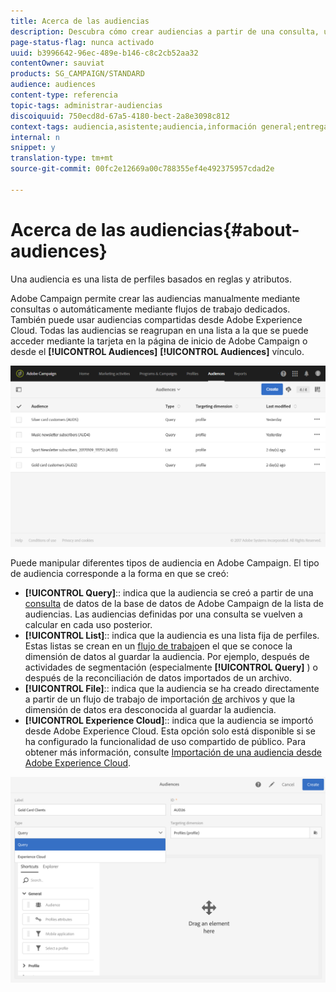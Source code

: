 ```yaml
---
title: Acerca de las audiencias
description: Descubra cómo crear audiencias a partir de una consulta, una lista o un archivo, y cómo importarlas desde Adobe Experience Cloud.
page-status-flag: nunca activado
uuid: b3996642-96ec-489e-b146-c8c2cb52aa32
contentOwner: sauviat
products: SG_CAMPAIGN/STANDARD
audience: audiences
content-type: referencia
topic-tags: administrar-audiencias
discoiquuid: 750ecd8d-67a5-4180-bect-2a8e3098c812
context-tags: audiencia,asistente;audiencia,información general;entrega,audiencia,vuelta
internal: n
snippet: y
translation-type: tm+mt
source-git-commit: 00fc2e12669a00c788355ef4e492375957cdad2e

---
```



# Acerca de las audiencias{#about-audiences}

Una audiencia es una lista de perfiles basados en reglas y atributos.

Adobe Campaign permite crear las audiencias manualmente mediante consultas o automáticamente mediante flujos de trabajo dedicados. También puede usar audiencias compartidas desde Adobe Experience Cloud. Todas las audiencias se reagrupan en una lista a la que se puede acceder mediante la tarjeta en la página de inicio de Adobe Campaign o desde el **[!UICONTROL Audiences]** **[!UICONTROL Audiences]** vínculo.

![](assets/audience_1.png)

Puede manipular diferentes tipos de audiencia en Adobe Campaign. El tipo de audiencia corresponde a la forma en que se creó:

* **[!UICONTROL Query]**:: indica que la audiencia se creó a partir de una [consulta](../../automating/using/editing-queries.md#about-query-editor) de datos de la base de datos de Adobe Campaign de la lista de audiencias. Las audiencias definidas por una consulta se vuelven a calcular en cada uso posterior.
* **[!UICONTROL List]**:: indica que la audiencia es una lista fija de perfiles. Estas listas se crean en un [flujo de trabajo](../../automating/using/discovering-workflows.md)en el que se conoce la dimensión de datos al guardar la audiencia. Por ejemplo, después de actividades de segmentación (especialmente **[!UICONTROL Query]** ) o después de la reconciliación de datos importados de un archivo.
* **[!UICONTROL File]**:: indica que la audiencia se ha creado directamente a partir de un flujo de trabajo de importación [de](../../automating/using/load-file.md) archivos y que la dimensión de datos era desconocida al guardar la audiencia.
* **[!UICONTROL Experience Cloud]**:: indica que la audiencia se importó desde Adobe Experience Cloud. Esta opción solo está disponible si se ha configurado la funcionalidad de uso compartido de público. Para obtener más información, consulte [Importación de una audiencia desde Adobe Experience Cloud](../../integrating/using/sharing-audiences-with-audience-manager-or-people-core-service.md#importing-an-audience).

![](assets/audience_type_selection.png)

